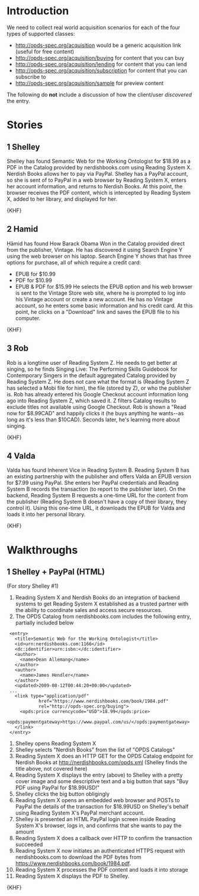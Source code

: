 # Introduction #

We need to collect real world acquisition scenarios for each of the four types of supported classes:
  * http://opds-spec.org/acquisition would be a generic acquisition link (useful for free content)
  * http://opds-spec.org/acquisition/buying for content that you can buy
  * http://opds-spec.org/acquisition/lending for content that you can lend
  * http://opds-spec.org/acquisition/subscription for content that you can subscribe to
  * http://opds-spec.org/acquisition/sample for preview content

The following do **not** include a discussion of how the client/user _discovered_ the entry.

# Stories #

## 1 Shelley ##

Shelley has found Semantic Web for the Working Ontologist for $18.99 as a PDF in the Catalog provided by nerdishbooks.com using Reading System X. Nerdish Books allows her to pay via PayPal. Shelley has a PayPal account, so she is sent of to PayPal in a web browser by Reading System X, enters her account information, and returns to Nerdish Books. At this point, the browser receives the PDF content, which is intercepted by Reading System X, added to her library, and displayed for her.

{KHF}

## 2 Hamid ##

Ḥāmid has found How Barack Obama Won in the Catalog provided direct from the publisher, Vintage. He has discovered it using Search Engine Y using the web browser on his laptop. Search Engine Y shows that has three options for purchase, all of which require a credit card:
  * EPUB for $10.99
  * PDF for $10.99
  * EPUB & PDF for $15.99
He selects the EPUB option and his web browser is sent to the Vintage Store web site, where he is prompted to log into his Vintage account or create a new account. He has no Vintage account, so he enters some basic information and his credit card. At this point, he clicks on a "Download" link and saves the EPUB file to his computer.

{KHF}

## 3 Rob ##

Rob is a longtime user of Reading System Z. He needs to get better at singing, so he finds Singing Live: The Performing Skills Guidebook for Contemporary Singers in the default aggregated Catalog provided by Reading System Z. He does not care what the format is (Reading System Z has selected a Mobi file for him), the file (stored by Z), or who the publisher is. Rob has already entered his Google Checkout account information long ago into Reading System Z, which saved it. Z filters Catalog results to exclude titles not available using Google Checkout. Rob is shown a "Read now for $8.99CAD" and happily clicks it (he buys anything he wants--as long as it's less than $10CAD). Seconds later,
he's learning more about singing.

{KHF}

## 4 Valda ##

Valda has found Inherent Vice in Reading System B. Reading System B has an existing partnership with the publisher and offers Valda an EPUB version for $7.99 using PayPal. She enters her PayPal credentials and Reading System B records the transaction (to report to the publisher later). On the backend, Reading System B requests a one-time URL for the content from the publisher (Reading System B doesn't have a copy of their library, they control it). Using this one-time URL, it downloads the EPUB for Valda and loads it into her personal library.

{KHF}

# Walkthroughs #

## 1 Shelley + PayPal (HTML) ##

(For story Shelley #1)

  1. Reading System X and Nerdish Books do an integration of backend systems to get Reading System X established as a trusted partner with the ability to coordinate sales and access secure resources.
  1. The OPDS Catalog from nerdishbooks.com includes the following entry, partially included below
```
 <entry>
   <title>Semantic Web for the Working Ontologist</title>
   <id>urn:nerdishbooks.com:1166</id>
   <dc:identifier>urn:isbn:</dc:identifier>
   <author>
     <name>Dean Allemang</name>
   </author>
   <author>
     <name>James Hendler</name>
   </author>
   <updated>2009-08-12T00:44:20+00:00</updated>
 ...
   <link type="application/pdf"
            href="https://www.nerdishbooks.com/book/1984.pdf"
            rel="http://opds-spec.org/buying">
     <opds:price currencycode="USD">18.99</opds:price>
     <opds:paymentgateway>https://www.paypal.com/us/</opds:paymentgateway>
   </link>
 </entry>
```
  1. Shelley opens Reading System X
  1. Shelley selects "Nerdish Books" from the list of "OPDS Catalogs"
  1. Reading System X does an HTTP GET for the OPDS Catalog endpoint for Nerdish Books at http://nerdishbooks.com/opds.xml (Shelley finds the title above, not covered here)
  1. Reading System X displays the entry (above) to Shelley with a pretty cover image and some descriptive text and a big button that says "Buy PDF using PayPal for $18.99USD!"
  1. Shelley clicks the big button obligingly
  1. Reading System X opens an embedded web browser and POSTs to PayPal the details of the transaction for $18.99USD on Shelley's behalf using Reading System X's PayPal merchant account.
  1. Shelley is presented an HTML PayPal login screen inside Reading System X's browser, logs in, and confirms that she wants to pay the amount
  1. Reading System X does a callback over HTTP to confirm the transaction succeeded
  1. Reading System X now initiates an authenticated HTTPS request with nerdishbooks.com to download the PDF bytes from https://www.nerdishbooks.com/book/1984.pdf.
  1. Reading System X processes the PDF content and loads it into storage
  1. Reading System X displays the PDF to Shelley.

{KHF}